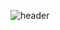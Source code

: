 ![header](https://capsule-render.vercel.app/api?type=waving&color=0:f867ff,100:9001ff&height=160&text=Soyun%20💕&fontAlignY=30&fontAlign=50&fontSize=30)
